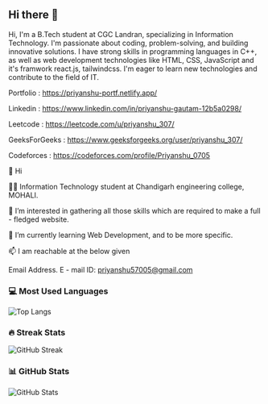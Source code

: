## Hi there 👋
Hi, I'm a B.Tech student at CGC Landran, specializing in Information Technology. I'm passionate about coding, problem-solving, and building innovative solutions. I have strong skills in programming languages in C++, as well as web development technologies like HTML, CSS, JavaScript and it's framwork react.js, tailwindcss. I'm eager to learn new technologies and contribute to the field of IT.

Portfolio : https://priyanshu-portf.netlify.app/

Linkedin : https://www.linkedin.com/in/priyanshu-gautam-12b5a0298/

Leetcode : https://leetcode.com/u/priyanshu_307/

GeeksForGeeks : https://www.geeksforgeeks.org/user/priyanshu_307/

Codeforces : https://codeforces.com/profile/Priyanshu_0705

👋 Hi 

👨‍🎓 Information Technology student at Chandigarh engineering college, MOHALI. 

👀 I’m interested in gathering all those skills which are required to make a full - fledged website. 

🌱 I’m currently learning Web Development, and to be more specific. 

📫 I am reachable at the below given 

Email Address. E - mail ID: priyanshu57005@gmail.com

### 💻 Most Used Languages
![Top Langs](https://github-readme-stats.vercel.app/api/top-langs/?username=Priyanshu57005&layout=compact&theme=tokyonight)

### 🔥 Streak Stats
![GitHub Streak](https://streak-stats.demolab.com?user=Priyanshu57005&theme=tokyonight&hide_border=false)  

### 📊 GitHub Stats
![GitHub Stats](https://github-readme-stats.vercel.app/api?username=Priyanshu57005&show_icons=true&theme=tokyonight)



